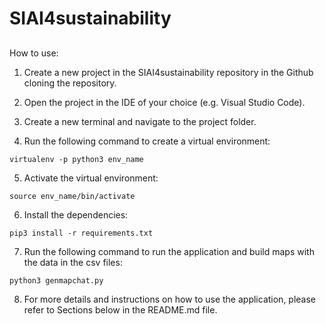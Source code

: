 # SIAI4sustainability

## 

How to use:

1) Create a new project in the SIAI4sustainability repository in the Github cloning the repository.

2) Open the project in the IDE of your choice (e.g. Visual Studio Code).

3) Create a new terminal and navigate to the project folder.

4) Run the following command to create a virtual environment:

```virtualenv -p python3 env_name```

5) Activate the virtual environment:

```source env_name/bin/activate```

6) Install the dependencies:

```pip3 install -r requirements.txt```

7) Run the following command to run the application and build maps with the data in the csv files:

```python3 genmapchat.py```

8) For more details and instructions on how to use the application, please refer to Sections below in the README.md file.